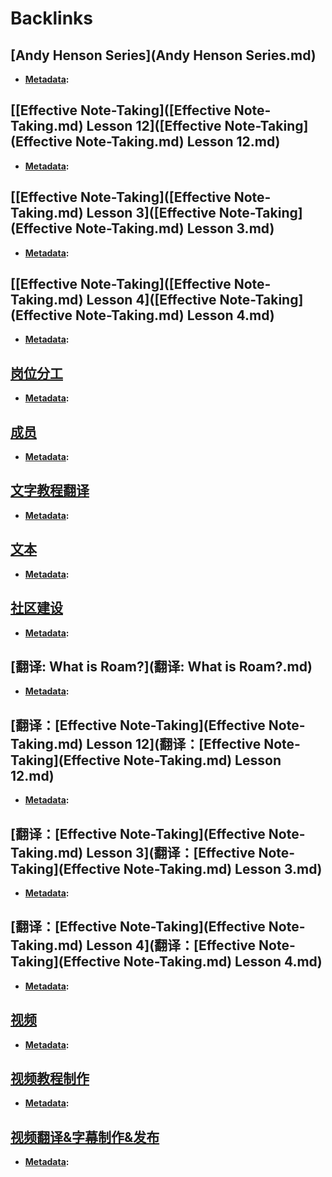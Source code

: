 
# Backlinks
## [Andy Henson Series](Andy Henson Series.md)
- **[Metadata](Metadata.md):**

## [[Effective Note-Taking]([Effective Note-Taking.md) Lesson 12]([Effective Note-Taking](Effective Note-Taking.md) Lesson 12.md)
- **[Metadata](Metadata.md):**

## [[Effective Note-Taking]([Effective Note-Taking.md) Lesson 3]([Effective Note-Taking](Effective Note-Taking.md) Lesson 3.md)
- **[Metadata](Metadata.md):**

## [[Effective Note-Taking]([Effective Note-Taking.md) Lesson 4]([Effective Note-Taking](Effective Note-Taking.md) Lesson 4.md)
- **[Metadata](Metadata.md):**

## [岗位分工](岗位分工.md)
- **[Metadata](Metadata.md):**

## [成员](成员.md)
- **[Metadata](Metadata.md):**

## [文字教程翻译](文字教程翻译.md)
- **[Metadata](Metadata.md):**

## [文本](文本.md)
- **[Metadata](Metadata.md):**

## [社区建设](社区建设.md)
- **[Metadata](Metadata.md):**

## [翻译: What is Roam?](翻译: What is Roam?.md)
- **[Metadata](Metadata.md):**

## [翻译：[Effective Note-Taking](Effective Note-Taking.md) Lesson 12](翻译：[Effective Note-Taking](Effective Note-Taking.md) Lesson 12.md)
- **[Metadata](Metadata.md):**

## [翻译：[Effective Note-Taking](Effective Note-Taking.md) Lesson 3](翻译：[Effective Note-Taking](Effective Note-Taking.md) Lesson 3.md)
- **[Metadata](Metadata.md):**

## [翻译：[Effective Note-Taking](Effective Note-Taking.md) Lesson 4](翻译：[Effective Note-Taking](Effective Note-Taking.md) Lesson 4.md)
- **[Metadata](Metadata.md):**

## [视频](视频.md)
- **[Metadata](Metadata.md):**

## [视频教程制作](视频教程制作.md)
- **[Metadata](Metadata.md):**

## [视频翻译&字幕制作&发布](视频翻译&字幕制作&发布.md)
- **[Metadata](Metadata.md):**


